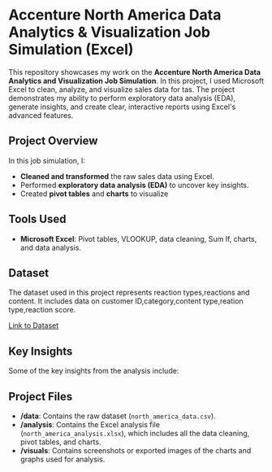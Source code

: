 # Accenture North America Data Analytics & Visualization Job Simulation (Excel)

This repository showcases my work on the **Accenture North America Data Analytics and Visualization Job Simulation**. In this project, I used Microsoft Excel to clean, analyze, and visualize sales data for tas. The project demonstrates my ability to perform exploratory data analysis (EDA), generate insights, and create clear, interactive reports using Excel's advanced features.

## Project Overview

In this job simulation, I:
- **Cleaned and transformed** the raw sales data using Excel.
- Performed **exploratory data analysis (EDA)** to uncover key insights.
- Created **pivot tables** and **charts** to visualize 


## Tools Used
- **Microsoft Excel**: Pivot tables, VLOOKUP, data cleaning, Sum If, charts, and data analysis.

## Dataset
The dataset used in this project represents reaction types,reactions and content. It includes data on customer ID,category,content type,reation type,reaction score.

[Link to Dataset](./data/theforage.com)

## Key Insights
Some of the key insights from the analysis include:


## Project Files

- **/data**: Contains the raw dataset (`north_america_data.csv`).
- **/analysis**: Contains the Excel analysis file (`north_america_analysis.xlsx`), which includes all the data cleaning, pivot tables, and charts.
- **/visuals**: Contains screenshots or exported images of the charts and graphs used for analysis.
